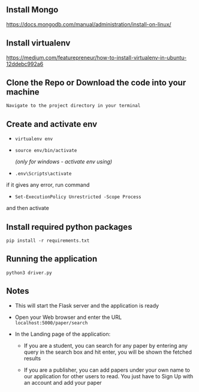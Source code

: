 
## Install Mongo
https://docs.mongodb.com/manual/administration/install-on-linux/

## Install virtualenv
https://medium.com/featurepreneur/how-to-install-virtualenv-in-ubuntu-12ddebc992a6

## Clone the Repo or Download the code into your machine

`Navigate to the project directory in your terminal`

## Create and activate env

- `virtualenv env`

- `source env/bin/activate`   

	*(only for windows - activate env using)*

- `.env\Scripts\activate`

if it gives any error, run command

- `Set-ExecutionPolicy Unrestricted -Scope Process`

and then activate

## Install required python packages

`pip install -r requirements.txt`

## Running the application
`python3 driver.py`


## Notes

- This will start the Flask server and the application is ready

- Open your Web browser and enter the URL `localhost:5000/paper/search`

- In the Landing page of the application:

	- If you are a student, you can search for any paper by entering any query in the search box and hit enter, you will be shown the fetched results

	- If you are a publisher, you can add papers under your own name to our application for other users to read. You just have to Sign Up with an account and add your paper

